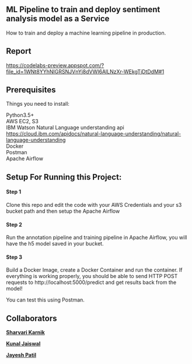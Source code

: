 ## ML Pipeline to train and deploy sentiment analysis model as a Service
How to train and deploy a machine learning pipeline in production.

## Report

https://codelabs-preview.appspot.com/?file_id=1WNt8YYhNIGRSNJVnYj8dVWI6AlLNzXr-WEkgTjDtDdM#1

## Prerequisites
Things you need to install:

Python3.5+\
AWS EC2, S3\
IBM Watson Natural Language understanding api 
https://cloud.ibm.com/apidocs/natural-language-understanding/natural-language-understanding \
Docker\
Postman\
Apache Airflow

## Setup For Running this Project:
#### Step 1
Clone this repo and edit the code with your AWS Credentials and your s3 bucket path and then setup the Apache Airflow

#### Step 2
Run the annotation pipeline and training pipeline in Apache Airflow, you will have the h5 model saved in your bucket.

#### Step 3
Build a Docker Image, create a Docker Container and run the container. If everything is working properly, you should be able to send HTTP POST requests to http://localhost:5000/predict and get results back from the model!

You can test this using Postman.

## Collaborators
<b>[Sharvari Karnik](https://www.linkedin.com/in/sharvarikarnik25/)</b> 

<b>[Kunal Jaiswal](https://www.linkedin.com/in/kunaljaiswal4393/)</b> 

<b>[Jayesh Patil](https://www.linkedin.com/in/jayeshpatil130/)</b> 
